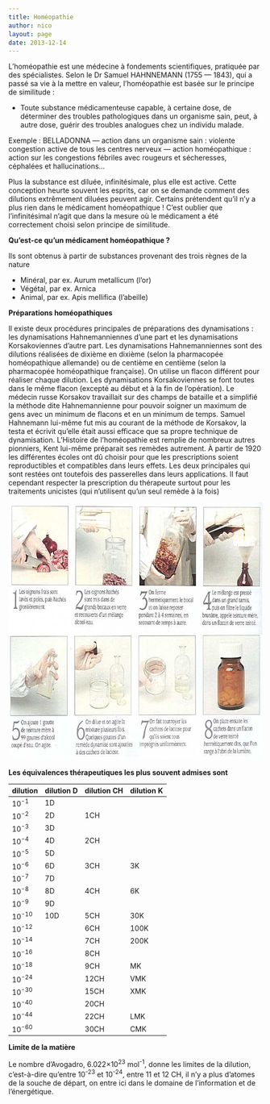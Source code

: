 ```yaml
---
title: Homéopathie
author: nico
layout: page
date: 2013-12-14
---
```


L’homéopathie est une médecine à fondements scientifiques, pratiquée par des spécialistes. Selon le Dr Samuel HAHNNEMANN (1755 — 1843), qui a passé sa vie à la mettre en valeur, l’homéopathie est basée sur le principe de similitude :

* Toute substance médicamenteuse capable, à certaine dose, de déterminer des troubles pathologiques dans un organisme sain, peut, à autre dose, guérir des troubles analogues chez un individu malade.

Exemple : BELLADONNA — action dans un organisme sain : violente congestion active de tous les centres nerveux — action homéopathique : action sur les congestions fébriles avec rougeurs et sécheresses, céphalées et hallucinations…

Plus la substance est diluée, infinitésimale, plus elle est active. Cette conception heurte souvent les esprits, car on se demande comment des dilutions extrêmement diluées peuvent agir. Certains prétendent qu’il n’y a plus rien dans le médicament homéopathique ! C’est oublier que l’infinitésimal n’agit que dans la mesure où le médicament a été correctement choisi selon principe de similitude.

**Qu’est-ce qu’un médicament homéopathique ?** 

Ils sont obtenus à partir de substances provenant des trois règnes de la nature

* Minéral, par ex. Aurum metallicum (l’or)
* Végétal, par ex. Arnica
* Animal, par ex. Apis mellifica (l’abeille)

**Préparations homéopathiques**

Il existe deux procédures principales de préparations des dynamisations : les dynamisations Hahnemanniennes d’une part et les dynamisations Korsakoviennes d’autre part. Les dynamisations Hahnemanniennes sont des dilutions réalisées de dixième en dixième (selon la pharmacopée homéopathique allemande) ou de centième en centième (selon la pharmacopée homéopathique française). On utilise un flacon différent pour réaliser chaque dilution. Les dynamisations Korsakoviennes se font toutes dans le même flacon (excepté au début et à la fin de l’opération). Le médecin russe Korsakov travaillait sur des champs de bataille et a simplifié la méthode dite Hahnemannienne pour pouvoir soigner un maximum de gens avec un minimum de flacons et en un minimum de temps. Samuel Hahnemann lui-même fut mis au courant de la méthode de Korsakov, la testa et écrivit qu’elle était aussi efficace que sa propre technique de dynamisation. L’Histoire de l’homéopathie est remplie de nombreux autres pionniers, Kent lui-même préparait ses remèdes autrement. À partir de 1920 les différentes écoles ont dû choisir pour que les prescriptions soient reproductibles et compatibles dans leurs effets. Les deux principales qui sont restées ont toutefois des passerelles dans leurs applications. Il faut cependant respecter la prescription du thérapeute surtout pour les traitements unicistes (qui n’utilisent qu’un seul remède à la fois)

<img class="aligncenter size-full wp-image-341" alt="allium" src="./images/allium.jpg" width="700" height="510" />

<p style="page-break-before: always;">
  <b>Les équivalences thérapeutiques les plus souvent admises sont </b>
</p>


<table class="equiv_therap">
<thead>
<tr>
<th>dilution</th>
<th>dilution D</th>
<th>dilution CH</th>
<th>dilution K</th>
</tr>
</thead>
<tbody class="striped">
<tr>
<td>10<sup>-1</sup></td>
<td>1D</td>
<td></td>
<td></td>
</tr>
<tr>
<td>10<sup>-2</sup></td>
<td>2D</td>
<td>1CH</td>
<td></td>
</tr>
<tr>
<td>10<sup>-3</sup></td>
<td>3D</td>
<td></td>
<td></td>
</tr>
<tr>
<td>10<sup>-4</sup></td>
<td>4D</td>
<td>2CH</td>
<td></td>
</tr>
<tr>
<td>10<sup>-5</sup></td>
<td>5D</td>
<td></td>
<td></td>
</tr>
<tr>
<td>10<sup>-6</sup></td>
<td>6D</td>
<td>3CH</td>
<td>3K</td>
</tr>
<tr>
<td>10<sup>-7</sup></td>
<td>7D</td>
<td></td>
<td></td>
</tr>
<tr>
<td>10<sup>-8</sup></td>
<td>8D</td>
<td>4CH</td>
<td>6K</td>
</tr>
<tr>
<td>10<sup>-9</sup></td>
<td>9D</td>
<td></td>
<td></td>
</tr>
<tr>
<td>10<sup>-10</sup></td>
<td>10D</td>
<td>5CH</td>
<td>30K</td>
</tr>
<tr>
<td>10<sup>-12</sup></td>
<td></td>
<td>6CH</td>
<td>100K</td>
</tr>
<tr>
<td>10<sup>-14</sup></td>
<td></td>
<td>7CH</td>
<td>200K</td>
</tr>
<tr>
<td>10<sup>-16</sup></td>
<td></td>
<td>8CH</td>
<td></td>
</tr>
<tr>
<td>10<sup>-18</sup></td>
<td></td>
<td>9CH</td>
<td>MK</td>
</tr>
<tr>
<td>10<sup>-24</sup></td>
<td></td>
<td>12CH</td>
<td>VMK</td>
</tr>
<tr>
<td>10<sup>-30</sup></td>
<td></td>
<td>15CH</td>
<td>XMK</td>
</tr>
<tr>
<td>10<sup>-40</sup></td>
<td></td>
<td>20CH</td>
<td></td>
</tr>
<tr>
<td>10<sup>-44</sup></td>
<td></td>
<td>22CH</td>
<td>LMK</td>
</tr>
<tr>
<td>10<sup>-60</sup></td>
<td></td>
<td>30CH</td>
<td>CMK</td>
</tr>
</tbody>
</table>

**Limite de la matière**

Le nombre d’Avogadro, 6.022×10<sup>23</sup> mol<sup>-1</sup>, donne les limites de la dilution, c’est-à-dire qu’entre 10<sup>-23</sup> et 10<sup>-24</sup>, entre 11 et 12 CH, il n’y a plus d’atomes de la souche de départ, on entre ici dans le domaine de l’information et de l’énergétique.